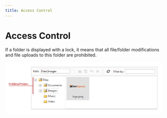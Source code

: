 ```yaml
---
title: Access Control
---
```

# Access Control
If a folder is displayed with a lock, it means that all file/folder modifications and file uploads to this folder are prohibited.

![EUD_FileManager_access](../../images/img22650.png)
